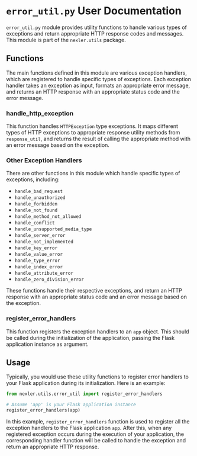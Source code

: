 # `error_util.py` User Documentation

`error_util.py` module provides utility functions to handle various types of exceptions and return appropriate HTTP response codes and messages. This module is part of the `nexler.utils` package.

## Functions

The main functions defined in this module are various exception handlers, which are registered to handle specific types of exceptions. Each exception handler takes an exception as input, formats an appropriate error message, and returns an HTTP response with an appropriate status code and the error message.

### handle_http_exception

This function handles `HTTPException` type exceptions. It maps different types of HTTP exceptions to appropriate response utility methods from `response_util`, and returns the result of calling the appropriate method with an error message based on the exception.

### Other Exception Handlers

There are other functions in this module which handle specific types of exceptions, including:

- `handle_bad_request`
- `handle_unauthorized`
- `handle_forbidden`
- `handle_not_found`
- `handle_method_not_allowed`
- `handle_conflict`
- `handle_unsupported_media_type`
- `handle_server_error`
- `handle_not_implemented`
- `handle_key_error`
- `handle_value_error`
- `handle_type_error`
- `handle_index_error`
- `handle_attribute_error`
- `handle_zero_division_error`

These functions handle their respective exceptions, and return an HTTP response with an appropriate status code and an error message based on the exception.

### register_error_handlers

This function registers the exception handlers to an `app` object. This should be called during the initialization of the application, passing the Flask application instance as argument.

## Usage

Typically, you would use these utility functions to register error handlers to your Flask application during its initialization. Here is an example:

```python
from nexler.utils.error_util import register_error_handlers

# Assume 'app' is your Flask application instance
register_error_handlers(app)
```

In this example, `register_error_handlers` function is used to register all the exception handlers to the Flask application `app`. After this, when any registered exception occurs during the execution of your application, the corresponding handler function will be called to handle the exception and return an appropriate HTTP response.